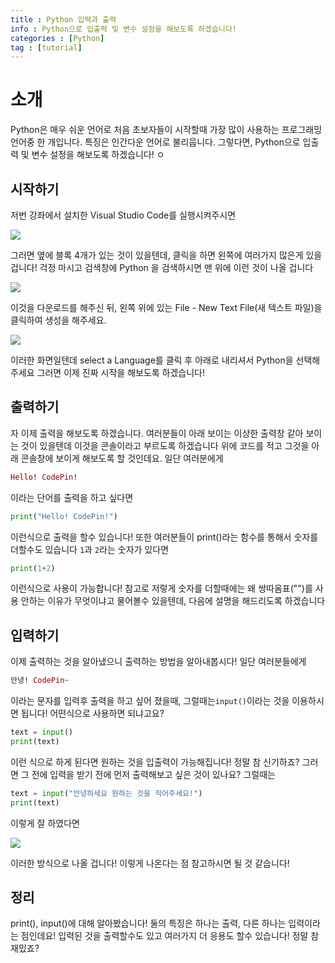 ```yaml
---
title : Python 입력과 출력
info : Python으로 입출력 및 변수 설정을 해보도록 하겠습니다!
categories : [Python]
tag : [tutorial]
---
```


# 소개
Python은 매우 쉬운 언어로 처음 초보자들이 시작할때 가장 많이 사용하는 프로그래밍 언어중 한 개입니다. 특징은 인간다운 언어로 불리웁니다.
그렇다면, Python으로 입출력 및 변수 설정을 해보도록 하겠습니다!
ㅇ
## 시작하기
저번 강좌에서 설치한 Visual Studio Code를 실행시켜주시면

![](https://media.discordapp.net/attachments/823315410077089792/978258714375122944/1441ecc66889e7b2.png?width=1250&height=676)

그러면 옆에 블록 4개가 있는 것이 있을텐데, 클릭을 하면 왼쪽에 여러가지 많은게 있을겁니다! 걱정 마시고 검색창에 Python 을 검색하시면 맨 위에 이런 것이 나올 겁니다

![](https://media.discordapp.net/attachments/767697766192381982/978287242776817684/unknown.png)

이것을 다운로드를 해주신 뒤, 왼쪽 위에 있는 File - New Text File(새 텍스트 파일)을 클릭하여 생성을 해주세요.

![](https://media.discordapp.net/attachments/767697766192381982/978287536927555604/unknown.png?width=1274&height=676)

이러한 화면일텐데 select a Language를 클릭 후 아래로 내리셔서 Python을 선택해주세요 그러면 이제 진짜 시작을 해보도록 하겠습니다!

## 출력하기

자 이제 출력을 해보도록 하겠습니다. 여러분들이 아래 보이는 이상한 출력창 같아 보이는 것이 있을텐데 이것을 콘솔이라고 부르도록 하겠습니다
위에 코드를 적고 그것을 아래 콘솔창에 보이게 해보도록 할 것인데요. 일단 여러분에게
```ex
Hello! CodePin!
```
이라는 단어를 출력을 하고 싶다면
```python
print("Hello! CodePin!")
```
이런식으로 출력을 할수 있습니다! 또한 여러분들이 print()라는 함수를 통해서 숫자를 더할수도 있습니다
`1`과 `2`라는 숫자가 있다면
```python
print(1+2)
```
이런식으로 사용이 가능합니다!
참고로 저렇게 숫자를 더할때에는 왜 쌍따옴표("")를 사용 안하는 이유가 무엇이냐고 물어볼수 있을텐데, 다음에 설명을 해드리도록 하겠습니다

## 입력하기
이제 출력하는 것을 알아냈으니 출력하는 방법을 알아내봅시다!
일단 여러분들에게
```ex
안녕! CodePin~
```
이라는 문자를 입력후 출력을 하고 싶어 졌을때, 그럴때는`input()`이라는 것을 이용하시면 됩니다! 어떤식으로 사용하면 되냐고요?
```python
text = input()
print(text)
```
이런 식으로 하게 된다면 원하는 것을 입출력이 가능해집니다! 정말 참 신기하죠?
그러면 그 전에 입력을 받기 전에 먼저 출력해보고 싶은 것이 있나요? 그럴때는
```python
text = input("안녕하세요 원하는 것을 적어주세요!")
print(text)
```

이렇게 잘 하였다면

![](https://media.discordapp.net/attachments/823315410077089792/978628574246494228/-1.png)

이러한 방식으로 나올 겁니다!
이렇게 나온다는 점 참고하시면 될 것 같습니다!

## 정리
print(), input()에 대해 알아봤습니다! 둘의 특징은 하나는 출력, 다른 하나는 입력이라는 점인데요!
입력된 것을 출력할수도 있고 여러가지 더 응용도 할수 있습니다! 정말 참 재밌죠?

